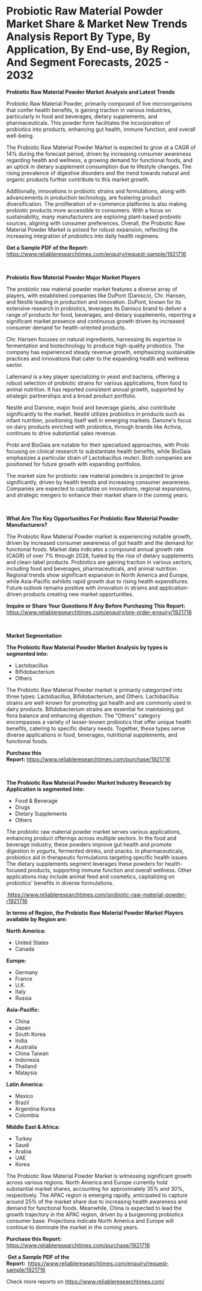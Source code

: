 <p><h1>Probiotic Raw Material Powder Market Share & Market New Trends Analysis Report By Type, By Application, By End-use, By Region, And Segment Forecasts, 2025 - 2032</h1></p><p><strong>Probiotic Raw Material Powder Market Analysis and Latest Trends</strong></p>
<p><p>Probiotic Raw Material Powder, primarily composed of live microorganisms that confer health benefits, is gaining traction in various industries, particularly in food and beverages, dietary supplements, and pharmaceuticals. This powder form facilitates the incorporation of probiotics into products, enhancing gut health, immune function, and overall well-being. </p><p>The Probiotic Raw Material Powder Market is expected to grow at a CAGR of 14% during the forecast period, driven by increasing consumer awareness regarding health and wellness, a growing demand for functional foods, and an uptick in dietary supplement consumption due to lifestyle changes. The rising prevalence of digestive disorders and the trend towards natural and organic products further contribute to this market growth. </p><p>Additionally, innovations in probiotic strains and formulations, along with advancements in production technology, are fostering product diversification. The proliferation of e-commerce platforms is also making probiotic products more accessible to consumers. With a focus on sustainability, many manufacturers are exploring plant-based probiotic sources, aligning with consumer preferences. Overall, the Probiotic Raw Material Powder Market is poised for robust expansion, reflecting the increasing integration of probiotics into daily health regimens.</p></p>
<p><strong>Get a Sample PDF of the Report:&nbsp;</strong> <a href="https://www.reliableresearchtimes.com/enquiry/request-sample/1921716?utm_campaign=2040&utm_medium=2&utm_source=Github&utm_content=ia&utm_term=04022025&utm_id=probiotic-raw-material-powder">https://www.reliableresearchtimes.com/enquiry/request-sample/1921716</a></p>
<p>&nbsp;</p>
<p><strong>Probiotic Raw Material Powder Major Market Players</strong></p>
<p><p>The probiotic raw material powder market features a diverse array of players, with established companies like DuPont (Danisco), Chr. Hansen, and Nestlé leading in production and innovation. DuPont, known for its extensive research in probiotics, leverages its Danisco brand to deliver a range of products for food, beverages, and dietary supplements, reporting a significant market presence and continuous growth driven by increased consumer demand for health-oriented products.</p><p>Chr. Hansen focuses on natural ingredients, harnessing its expertise in fermentation and biotechnology to produce high-quality probiotics. The company has experienced steady revenue growth, emphasizing sustainable practices and innovations that cater to the expanding health and wellness sector. </p><p>Lallemand is a key player specializing in yeast and bacteria, offering a robust selection of probiotic strains for various applications, from food to animal nutrition. It has reported consistent annual growth, supported by strategic partnerships and a broad product portfolio.</p><p>Nestlé and Danone, major food and beverage giants, also contribute significantly to the market. Nestlé utilizes probiotics in products such as infant nutrition, positioning itself well in emerging markets. Danone's focus on dairy products enriched with probiotics, through brands like Activia, continues to drive substantial sales revenue.</p><p>Probi and BioGaia are notable for their specialized approaches, with Probi focusing on clinical research to substantiate health benefits, while BioGaia emphasizes a particular strain of Lactobacillus reuteri. Both companies are positioned for future growth with expanding portfolios.</p><p>The market size for probiotic raw material powders is projected to grow significantly, driven by health trends and increasing consumer awareness. Companies are expected to capitalize on innovations, regional expansions, and strategic mergers to enhance their market share in the coming years.</p></p>
<p>&nbsp;</p>
<p><strong>What Are The Key Opportunities For Probiotic Raw Material Powder Manufacturers?</strong></p>
<p><p>The Probiotic Raw Material Powder market is experiencing notable growth, driven by increased consumer awareness of gut health and the demand for functional foods. Market data indicates a compound annual growth rate (CAGR) of over 7% through 2028, fueled by the rise of dietary supplements and clean-label products. Probiotics are gaining traction in various sectors, including food and beverages, pharmaceuticals, and animal nutrition. Regional trends show significant expansion in North America and Europe, while Asia-Pacific exhibits rapid growth due to rising health expenditures. Future outlook remains positive with innovation in strains and application-driven products creating new market opportunities.</p></p>
<p><strong>Inquire or Share Your Questions If Any Before Purchasing This Report:</strong> <a href="https://www.reliableresearchtimes.com/enquiry/pre-order-enquiry/1921716?utm_campaign=2040&utm_medium=2&utm_source=Github&utm_content=ia&utm_term=04022025&utm_id=probiotic-raw-material-powder">https://www.reliableresearchtimes.com/enquiry/pre-order-enquiry/1921716</a></p>
<p>&nbsp;</p>
<p><strong>Market Segmentation</strong></p>
<p><strong>The Probiotic Raw Material Powder Market Analysis by types is segmented into:</strong></p>
<p><ul><li>Lactobacillus</li><li>Bifidobacterium</li><li>Others</li></ul></p>
<p><p>The Probiotic Raw Material Powder market is primarily categorized into three types: Lactobacillus, Bifidobacterium, and Others. Lactobacillus strains are well-known for promoting gut health and are commonly used in dairy products. Bifidobacterium strains are essential for maintaining gut flora balance and enhancing digestion. The "Others" category encompasses a variety of lesser-known probiotics that offer unique health benefits, catering to specific dietary needs. Together, these types serve diverse applications in food, beverages, nutritional supplements, and functional foods.</p></p>
<p><strong>Purchase this Report:&nbsp;</strong><a href="https://www.reliableresearchtimes.com/purchase/1921716?utm_campaign=2040&utm_medium=2&utm_source=Github&utm_content=ia&utm_term=04022025&utm_id=probiotic-raw-material-powder">https://www.reliableresearchtimes.com/purchase/1921716</a></p>
<p>&nbsp;</p>
<p><strong>The Probiotic Raw Material Powder Market Industry Research by Application is segmented into:</strong></p>
<p><ul><li>Food & Beverage</li><li>Drugs</li><li>Dietary Supplements</li><li>Others</li></ul></p>
<p><p>The probiotic raw material powder market serves various applications, enhancing product offerings across multiple sectors. In the food and beverage industry, these powders improve gut health and promote digestion in yogurts, fermented drinks, and snacks. In pharmaceuticals, probiotics aid in therapeutic formulations targeting specific health issues. The dietary supplements segment leverages these powders for health-focused products, supporting immune function and overall wellness. Other applications may include animal feed and cosmetics, capitalizing on probiotics' benefits in diverse formulations.</p></p>
<p><a href="https://www.reliableresearchtimes.com/probiotic-raw-material-powder-r1921716?utm_campaign=2040&utm_medium=2&utm_source=Github&utm_content=ia&utm_term=04022025&utm_id=probiotic-raw-material-powder">&nbsp;https://www.reliableresearchtimes.com/probiotic-raw-material-powder-r1921716</a></p>
<p><strong>In terms of Region, the Probiotic Raw Material Powder Market Players available by Region are:</strong></p>
<p>
    <p> <strong> North America: </strong>
        <ul>
            <li>United States</li>
            <li>Canada</li>
        </ul>
        </p> 
    <p> <strong> Europe: </strong>
        <ul>
            <li>Germany</li>
            <li>France</li>
            <li>U.K.</li>
            <li>Italy</li>
            <li>Russia</li>
        </ul>
        </p> 
    <p> <strong> Asia-Pacific: </strong>
        <ul>
            <li>China</li>
            <li>Japan</li>
            <li>South Korea</li>
            <li>India</li>
            <li>Australia</li>
            <li>China Taiwan</li>
            <li>Indonesia</li>
            <li>Thailand</li>
            <li>Malaysia</li>
        </ul>
        </p> 
    <p> <strong> Latin America: </strong>
        <ul>
            <li>Mexico</li>
            <li>Brazil</li>
            <li>Argentina Korea</li>
            <li>Colombia</li>
        </ul>
        </p> 
    <p> <strong> Middle East & Africa: </strong>
        <ul>
            <li>Turkey</li>
            <li>Saudi</li>
            <li>Arabia</li>
            <li>UAE</li>
            <li>Korea</li>
        </ul>
    </p>
    </p>
<p><p>The Probiotic Raw Material Powder Market is witnessing significant growth across various regions. North America and Europe currently hold substantial market shares, accounting for approximately 35% and 30%, respectively. The APAC region is emerging rapidly, anticipated to capture around 25% of the market share due to increasing health awareness and demand for functional foods. Meanwhile, China is expected to lead the growth trajectory in the APAC region, driven by a burgeoning probiotics consumer base. Projections indicate North America and Europe will continue to dominate the market in the coming years.</p></p>
<p><strong>Purchase this Report: </strong><a href="https://www.reliableresearchtimes.com/purchase/1921716?utm_campaign=2040&utm_medium=2&utm_source=Github&utm_content=ia&utm_term=04022025&utm_id=probiotic-raw-material-powder">https://www.reliableresearchtimes.com/purchase/1921716</a></p>
<p>&nbsp;<strong>Get a Sample PDF of the Report:&nbsp;&nbsp;</strong><a href="https://www.reliableresearchtimes.com/enquiry/request-sample/1921716?utm_campaign=2040&utm_medium=2&utm_source=Github&utm_content=ia&utm_term=04022025&utm_id=probiotic-raw-material-powder">https://www.reliableresearchtimes.com/enquiry/request-sample/1921716</a></p>
<p><strong></strong></p>
<p>Check more reports on <a href="https://www.reliableresearchtimes.com/?utm_campaign=2040&utm_medium=2&utm_source=Github&utm_content=ia&utm_term=04022025&utm_id=probiotic-raw-material-powder">https://www.reliableresearchtimes.com/</a></p>